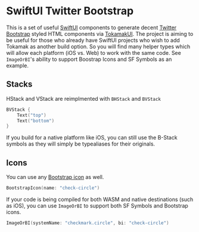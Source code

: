 # SwiftUI Twitter Bootstrap

This is a set of useful [SwiftUI](https://developer.apple.com/xcode/swiftui/) components to generate decent [Twitter Bootstrap](https://getbootstrap.com) styled HTML components via [TokamakUI](https://github.com/TokamakUI/Tokamak). The project is aiming to be useful for those who already have SwiftUI projects who wish to add Tokamak as another build option. So you will find many helper types which will allow each platform (iOS vs. Web) to work with the same code. See `ImageOrBI`'s ability to support Boostrap Icons and SF Symbols as an example.

## Stacks

HStack and VStack are reimplmented with `BHStack` and `BVStack`

```swift
BVStack {
    Text("top")
    Text("bottom")
}
```
If you build for a native platform like iOS, you can still use the B-Stack symbols as they will simply be typealiases for their originals. 

## Icons

You can use any [Bootstrap icon](https://icons.getbootstrap.com/#usage) as well.

```swift
BootstrapIcon(name: "check-circle")
```

If your code is being compiled for both WASM and native destinations (such as iOS), you can use `ImageOrBI` to support both SF Symbols and Bootstrap icons.

```swift
ImageOrBI(systemName: "checkmark.circle", bi: "check-circle")
```
